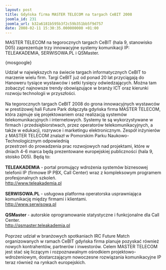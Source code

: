 ```yaml
---
layout: post
title: Gdyńska firma MASTER TELECOM na targach CeBIT 2008
joomla_id: 231
joomla_url: b32a6181b595b3f2c59b351bb5f9d757
date: 2008-02-11 15:30:35.000000000 +01:00
---
```

MASTER TELECOM na tegorocznych targach CeBIT (hala 9, stanowisko D05) zaprezentuje trzy innowacyjne systemy komunikacji IP: TELEAKADEMIA, SERWISOWA.PL i QSMaster.<p>{mosgoogle}</p><p>Udział w największych na świecie targach informatycznych CeBIT to marzenie wielu firm. Targi CeBIT już od ponad 20 lat przyciągają do Hanoweru tysiące wystawc&oacute;w i setki tysięcy odwiedzających. Można tam zobaczyć najnowsze trendy obowiązujące w branży ICT oraz kierunki rozwoju technologii w przyszłości.<br /><br />Na tegorocznych targach CeBIT 2008 do grona innowacyjnych wystawc&oacute;w w prestiżowej hali Future Park dołączyła gdyńska firma MASTER TELECOM, kt&oacute;ra zajmuje się projektowaniem oraz realizacją system&oacute;w telekomunikacyjnych i internetowych. Systemy te są wykorzystywane w firmach i przedsiębiorstwach, przez operator&oacute;w telekomunikacyjnych, a także w edukacji, rozrywce i marketingu elektronicznym. Zesp&oacute;ł inżynier&oacute;w z MASTER TELECOM znalazł w Pomorskim Parku Naukowo-Technologicznym odpowiednią <br />przestrzeń do prowadzenia prac rozwojowych nad projektami, kt&oacute;re w dniach 4-6 marca będą prezentowane europejskiej publiczności (hala 9, stoisko D05). Będą to:<br /><br /><strong>TELEAKADEMIA</strong> - portal promujący wdrożenia system&oacute;w biznesowej telefonii IP (firmowe IP PBX, Call Center) wraz z kompleksowym programem profesjonalnych szkoleń.<br /><a href="http://www.teleakademia.pl" target="_blank">http://www.teleakademia.pl</a> <br /><br /><strong>SERWISOWA.PL</strong> - usługowa platforma operatorska usprawniająca komunikację między firmami i klientami.<br /><a href="http://www.serwisowa.pl" target="_blank">http://www.serwisowa.pl</a> <br /><br /><strong>QSMaster</strong> - autorskie oprogramowanie statystyczne i funkcjonalne dla Call Center.<br /><a href="http://qsmaster.teleakademia.pl" target="_blank">http://qsmaster.teleakademia.pl</a> <br /><br />Poprzez udział w branżowych spotkaniach IRC Future Match organizowanych w ramach CeBIT gdyńska firma planuje pozyskać r&oacute;wnież nowych kontrahent&oacute;w, partner&oacute;w i inwestor&oacute;w. Celem MASTER TELECOM jest stać się liczącym i rozpoznawalnym ośrodkiem projektowo-wdrożeniowym, dostarczającym nowoczesne rozwiązania komunikacyjne IP teraz r&oacute;wnież na rynkach europejskich. </p>
